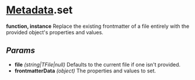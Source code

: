 # [Metadata](../../Classes/Metadata.md).set
**function, instance**
Replace the existing frontmatter of a file entirely with the provided object's properties and values.
## *Params*
- **file** *(string|TFile|null)* Defaults to the current file if one isn't provided.
- **frontmatterData** *(object)* The properties and values to set.